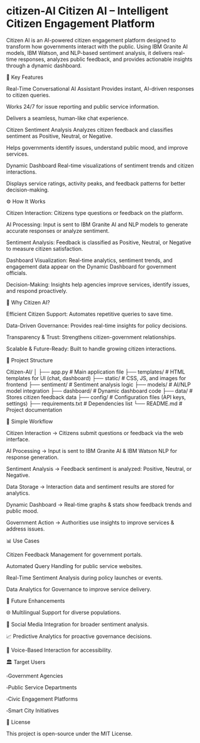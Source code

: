 # citizen-AI Citizen AI – Intelligent Citizen Engagement Platform

Citizen AI is an AI-powered citizen engagement platform designed to transform how governments interact with the public. Using IBM Granite AI models, IBM Watson, and NLP-based sentiment analysis, it delivers real-time responses, analyzes public feedback, and provides actionable insights through a dynamic dashboard.

🌟 Key Features

Real-Time Conversational AI Assistant
Provides instant, AI-driven responses to citizen queries.

Works 24/7 for issue reporting and public service information.

Delivers a seamless, human-like chat experience.

Citizen Sentiment Analysis
Analyzes citizen feedback and classifies sentiment as Positive, Neutral, or Negative.

Helps governments identify issues, understand public mood, and improve services.

Dynamic Dashboard
Real-time visualizations of sentiment trends and citizen interactions.

Displays service ratings, activity peaks, and feedback patterns for better decision-making.

⚙️ How It Works

Citizen Interaction: Citizens type questions or feedback on the platform.

AI Processing: Input is sent to IBM Granite AI and NLP models to generate accurate responses or analyze sentiment.

Sentiment Analysis: Feedback is classified as Positive, Neutral, or Negative to measure citizen satisfaction.

Dashboard Visualization: Real-time analytics, sentiment trends, and engagement data appear on the Dynamic Dashboard for government officials.

Decision-Making: Insights help agencies improve services, identify issues, and respond proactively.

🎯 Why Citizen AI?

Efficient Citizen Support: Automates repetitive queries to save time.

Data-Driven Governance: Provides real-time insights for policy decisions.

Transparency & Trust: Strengthens citizen-government relationships.

Scalable & Future-Ready: Built to handle growing citizen interactions.

📂 Project Structure

Citizen-AI/ │ ├── app.py # Main application file ├── templates/ # HTML templates for UI (chat, dashboard) ├── static/ # CSS, JS, and images for frontend ├── sentiment/ # Sentiment analysis logic ├── models/ # AI/NLP model integration ├── dashboard/ # Dynamic dashboard code ├── data/ # Stores citizen feedback data ├── config/ # Configuration files (API keys, settings) ├── requirements.txt # Dependencies list └── README.md # Project documentation

🔄 Simple Workflow

Citizen Interaction → Citizens submit questions or feedback via the web interface.

AI Processing → Input is sent to IBM Granite AI & IBM Watson NLP for response generation.

Sentiment Analysis → Feedback sentiment is analyzed: Positive, Neutral, or Negative.

Data Storage → Interaction data and sentiment results are stored for analytics.

Dynamic Dashboard → Real-time graphs & stats show feedback trends and public mood.

Government Action → Authorities use insights to improve services & address issues.

📊 Use Cases

Citizen Feedback Management for government portals.

Automated Query Handling for public service websites.

Real-Time Sentiment Analysis during policy launches or events.

Data Analytics for Governance to improve service delivery.

🔮 Future Enhancements

🌐 Multilingual Support for diverse populations.

📢 Social Media Integration for broader sentiment analysis.

📈 Predictive Analytics for proactive governance decisions.

🤖 Voice-Based Interaction for accessibility.

🏛 Target Users

▫️Government Agencies

▫️Public Service Departments

▫️Civic Engagement Platforms

▫️Smart City Initiatives

📄 License

This project is open-source under the MIT License.
